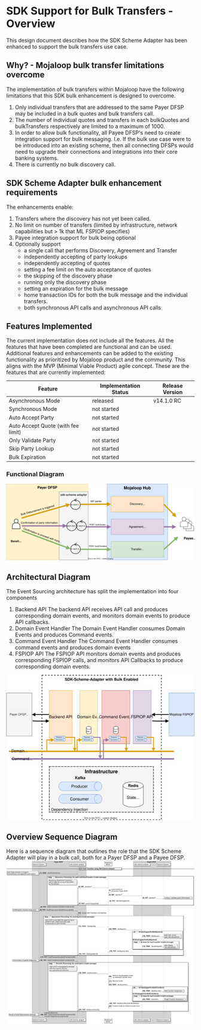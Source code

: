 # SDK Support for Bulk Transfers - Overview
This design document describes how the SDK Scheme Adapter has been enhanced to support the bulk transfers use case.

## Why? - Mojaloop bulk transfer limitations overcome
The implementation of bulk transfers within Mojaloop have the following limitations that this SDK bulk enhancement is designed to overcome.
1. Only individual transfers that are addressed to the same Payer DFSP may be included in a bulk quotes and bulk transfers call.
1. The number of individual quotes and transfers in each bulkQuotes and bulkTransfers respectively are limited to a maximum of 1000.
1. In order to allow bulk functionality, all Payee DFSP's need to create integration support for bulk messaging. I.e. If the bulk use case were to be introduced into an existing scheme, then all connecting DFSPs would need to upgrade their connections and integrations into their core banking systems.
1. There is currently no bulk discovery call.

## SDK Scheme Adapter bulk enhancement requirements
The enhancements enable:
1. Transfers where the discovery has not yet been called.
1. No limit on number of transfers (limited by infrastructure, network capabilities but > 1k that ML FSPIOP specifies)
1. Payee integration support for bulk being optional
1. Optionally support 
   - a single call that performs Discovery, Agreement and Transfer
   - independently accepting of party lookups
   - independently accepting of quotes
   - setting a fee limit on the auto acceptance of quotes
   - the skipping of the discovery phase
   - running only the discovery phase
   - setting an expiration for the bulk message
   - home transaction IDs for both the bulk message and the individual transfers.
   - both synchronous API calls and asynchronous API calls

## Features Implemented
The current implementation does not include all the features. All the features that have been completed are functional and can be used. Additional features and enhancements can be added to the existing functionality as prioritized by Mojaloop product and the community. This aligns with the MVP (Minimal Viable Product) agile concept.
These are the features that are currently implemented:

|Feature|Implementation Status|Release Version|
|---|---|---|
|Asynchronous Mode| released | v14.1.0 RC|
|Synchronous Mode| not started | |
|Auto Accept Party| not started | |
|Auto Accept Quote (with fee limit)| not started | |
|Only Validate Party| not started | |
|Skip Party Lookup| not started | |
|Bulk Expiration| not started | |

### Functional Diagram
![Functional Diagram](../assets/BulkSDKEnhancements.drawio.svg)

## Architectural Diagram
The Event Sourcing architecture has split the implementation into four components
1. Backend API 
The backend API receives API call and produces corresponding domain events, and monitors domain events to produce API callbacks.
1. Domain Event Handler
The Domain Event Handler consumes Domain Events and produces Command events.
1. Command Event Handler
The Command Event Handler consumes command events and produces domain events
1. FSPIOP API
The FSPIOP API monitors domain events and produces corresponding FSPIOP calls, and monitors API Callbacks to produce corresponding domain events.

![Architectural Diagram](../assets/BulkSDKEnhancements-Architecture.drawio.svg)


## Overview Sequence Diagram
Here is a sequence diagram that outlines the role that the SDK Scheme Adapter will play in a bulk call, both for a Payer DFSP and a Payee DFSP.
![Bulk Transfer Sequence Diagram Overview](../assets/sequence/SDKBulkSequenceDiagram.svg)

